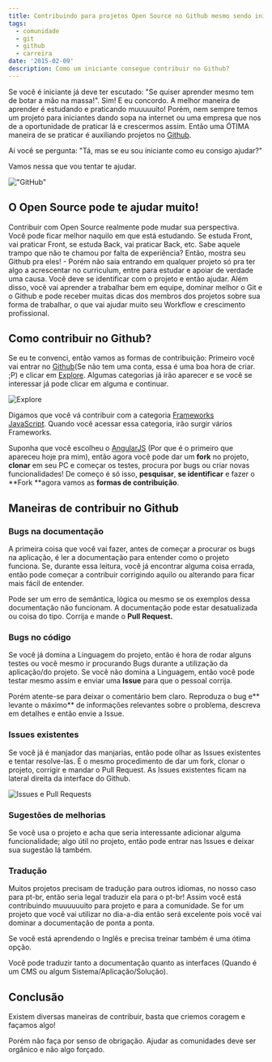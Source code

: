 ```yaml
---
title: Contribuindo para projetos Open Source no Github mesmo sendo iniciante
tags:
  - comunidade
  - git
  - github
  - carreira
date: '2015-02-09'
description: Como um iniciante consegue contribuir no Github?
---
```


Se você é iniciante já deve ter escutado: "Se quiser aprender mesmo tem de botar a mão na massa!".
Sim! E eu concordo. A melhor maneira de aprender é estudando e praticando muuuuuito! Porém, nem sempre temos um projeto para iniciantes dando sopa na internet ou uma empresa que nos de a oportunidade de praticar lá e crescermos assim. Então uma ÓTIMA maneira de se praticar é auxiliando projetos no [Github](https://github.com/ "Github").

Ai você se pergunta: "Tá, mas se eu sou iniciante como eu consigo ajudar?"

Vamos nessa que vou tentar te ajudar.

!["GitHub"]({{site.postsImagesPath}}github.gif)

## O Open Source pode te ajudar muito!

Contribuir com Open Source realmente pode mudar sua perspectiva.
Você pode ficar melhor naquilo em que está estudando. Se estuda Front, vai praticar Front, se estuda Back, vai praticar Back, etc.
Sabe aquele trampo que não te chamou por falta de experiência? Então, mostra seu Github pra eles! - Porém não saia entrando em qualquer projeto só pra ter algo a acrescentar no curriculum, entre para estudar e apoiar de verdade uma causa. Você deve se identificar com o projeto e então ajudar.
Além disso, você vai aprender a trabalhar bem em equipe, dominar melhor o Git e o Github e pode receber muitas dicas dos membros dos projetos sobre sua forma de trabalhar, o que vai ajudar muito seu Workflow e crescimento profissional.

## Como contribuir no Github?

Se eu te convenci, então vamos as formas de contribuição:
Primeiro você vai entrar no [Github](https://github.com "Github")(Se não tem uma conta, essa é uma boa hora de criar. ;P) e clicar em [Explore](https://github.com/explore "Explore"). Algumas categorias já irão aparecer e se você se interessar já pode clicar em alguma e continuar.

![Explore]({{site.postsImagesPath}}image32.gif)

Digamos que você vá contribuir com a categoria [Frameworks JavaScript](https://github.com/showcases/front-end-javascript-frameworks "Front-end JavaScript frameworks"). Quando você acessar essa categoria, irão surgir vários Frameworks.

Suponha que você escolheu o [AngularJS](https://github.com/angular/angular.js "AngularJS") (Por que é o primeiro que apareceu hoje pra mim), então agora você pode dar um **fork** no projeto, **clonar** em seu PC e começar os testes, procura por bugs ou criar novas funcionalidades!
De começo é só isso, **pesquisar**, **se identificar** e fazer o **Fork **agora vamos as **formas de contribuição**.



## Maneiras de contribuir no Github

### Bugs na documentação

A primeira coisa que você vai fazer, antes de começar a procurar os bugs na aplicação, é ler a documentação para entender como o projeto funciona. Se, durante essa leitura, você já encontrar alguma coisa errada, então pode começar a contribuir corrigindo aquilo ou alterando para ficar mais fácil de entender.

Pode ser um erro de semântica, lógica ou mesmo se os exemplos dessa documentação não funcionam. A documentação pode estar desatualizada ou coisa do tipo. Corrija e mande o **Pull Request.**

### Bugs no código

Se você já domina a Linguagem do projeto, então é hora de rodar alguns testes ou você mesmo ir procurando Bugs durante a utilização da aplicação/do projeto.
Se você não domina a Linguagem, então você pode testar mesmo assim e enviar uma **Issue** para que o pessoal corrija.

Porém atente-se para deixar o comentário bem claro. Reproduza o bug e** levante o máximo** de informações relevantes sobre o problema, descreva em detalhes e então envie a Issue.

### Issues existentes

Se você já é manjador das manjarias, então pode olhar as Issues existentes e tentar resolve-las. É o mesmo procedimento de dar um fork, clonar o projeto, corrigir e mandar o Pull Request.
As Issues existentes ficam na lateral direita da interface do Github.

![Issues e Pull Requests]({{site.postsImagesPath}}image31.gif)

### Sugestões de melhorias

Se você usa o projeto e acha que seria interessante adicionar alguma funcionalidade; algo útil no projeto, então pode entrar nas Issues e deixar sua sugestão lá também.

### Tradução

Muitos projetos precisam de tradução para outros idiomas, no nosso caso para pt-br, então seria legal traduzir ela para o pt-br! Assim você está contribuindo muuuuuuito para projeto e para a comunidade. Se for um projeto que você vai utilizar no dia-a-dia então será excelente pois você vai dominar a documentação de ponta a ponta.

Se você está aprendendo o Inglês e precisa treinar também é uma ótima opção.

Você pode traduzir tanto a documentação quanto as interfaces (Quando é um CMS ou algum Sistema/Aplicação/Solução).

## Conclusão

Existem diversas maneiras de contribuir, basta que criemos coragem e façamos algo!

Porém não faça por senso de obrigação. Ajudar as comunidades deve ser orgânico e não algo forçado.
